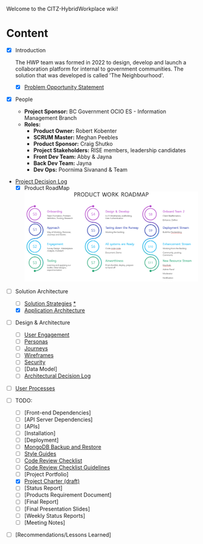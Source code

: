 Welcome to the CITZ-HybridWorkplace wiki!
# Content

- [X] Introduction

  The HWP team was formed in 2022 to design, develop and launch a collaboration platform for internal to government communities. The solution that was developed is called 'The Neighbourhood'.
    - [X] [Problem Opportunity Statement](https://github.com/bcgov/CITZ-HybridWorkplace/wiki/2.Problem-Opportunity-Statement)
- [X] People
	- **Project Sponsor:** BC Government OCIO ES - Information Management Branch
	- **Roles:**
        + **Product Owner:** Robert Kobenter
        + **SCRUM Master:** Meghan Peebles
        + **Product Sponsor:** Craig Shutko
        + **Project Stakeholders:** RISE members, leadership candidates
        + **Front Dev Team:** Abby & Jayna
        + **Back Dev Team:** Jayna
        + **Dev Ops:** Poornima Sivanand & Team

- [Project Decision Log](https://github.com/bcgov/CITZ-HybridWorkplace/wiki/Project-Decision-Log)
    -[X] Product RoadMap
![](https://github.com/bcgov/CITZ-HybridWorkplace/blob/main/docs/ProductRoadmap.png)
- [ ] Solution Architecture
    - [ ] [Solution Strategies](https://github.com/bcgov/CITZ-HybridWorkplace/wiki/Solution-Strategies) [*](https://docs.arc42.org/section-4/)
    - [X] [Application Architecture](https://github.com/bcgov/CITZ-HybridWorkplace/blob/main/docs/HWP-Application-Architecture-v1.jpg)
       
- [ ] Design & Architecture
    - [ ] [User Engagement](https://github.com/bcgov/CITZ-HybridWorkplace/wiki/3.User-Research)
    - [ ] [Personas](https://github.com/bcgov/CITZ-HybridWorkplace/wiki/4.Personas)
    - [ ] [Journeys](https://github.com/bcgov/CITZ-HybridWorkplace/wiki/5.User-Journeys)
    - [ ] [Wireframes](https://github.com/bcgov/CITZ-HybridWorkplace/wiki/9.Wireframes)
    - [ ] [Security](https://github.com/bcgov/CITZ-HybridWorkplace/wiki/7.Security)
    - [ ] [Data Model]
    - [ ] [Architectural Decision Log](https://github.com/bcgov/citz-HybridWorkplace/wiki/Architectural-Decision-Log)
- [ ] [User Processes](https://github.com/bcgov/citz-HybridWorkplace/wiki/User-Processes)
- [ ] TODO:
    - [ ]  [Front-end Dependencies]
    - [ ] [API Server Dependencies]
    - [ ] [APIs]
    - [ ] [Installation]
    - [ ] [Deployment]
    - [ ] [MongoDB Backup and Restore](https://github.com/bcgov/citz-HybridWorkplace/wiki/RDSI-Database-on-MongoDB)
    - [ ] [Style Guides](https://github.com/bcgov/citz-dst-capstone-2021/blob/main/app/docs/style-guides.md)
    - [ ] [Code Review Checklist](https://gist.github.com/bigsergey/aef64f68c22b3107ccbc439025ebba12)
    - [ ] [Code Review Checklist Guidelines](https://www.jondjones.com/frontend/react/react-tutorials/react-coding-standards-and-practices-to-level-up-your-code/)
    - [ ] [Project Portfolio]
    - [X] [Project Charter (draft)](https://github.com/bcgov/CITZ-HybridWorkplace/blob/main/docs/HWP%20Project%20Charter%20-%20draft.docx)
    - [ ] [Status Report]
    - [ ] [Products Requirement Document]
    - [ ] [Final Report]
    - [ ] [Final Presentation Slides]
    - [ ] [Weekly Status Reports]
    - [ ] [Meeting Notes]
- [ ] [Recommendations/Lessons Learned]



